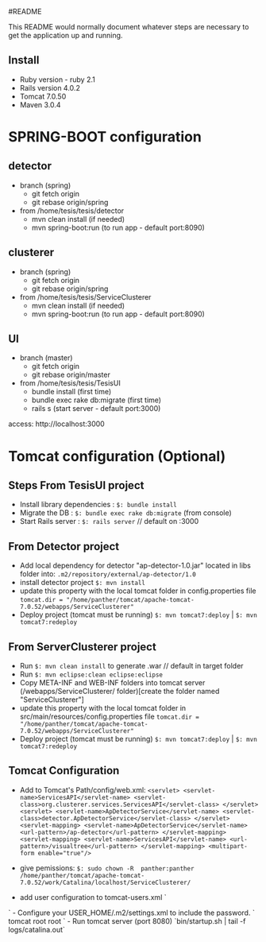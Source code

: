 #README

This README would normally document whatever steps are necessary to get the
application up and running.

Install
-------

* Ruby version - ruby 2.1
* Rails version 4.0.2
* Tomcat 7.0.50
* Maven 3.0.4

SPRING-BOOT configuration
=========================
detector 
--------
- branch (spring)
	- git fetch origin
	- git rebase origin/spring
- from /home/tesis/tesis/detector 
	- mvn clean install (if needed)
	- mvn spring-boot:run (to run app - default port:8090)


clusterer
---------
- branch (spring)
	- git fetch origin
	- git rebase origin/spring
- from /home/tesis/tesis/ServiceClusterer
	- mvn clean install (if needed)
	- mvn spring-boot:run (to run app - default port:8090)
	
UI
--
- branch (master)
	- git fetch origin
	- git rebase origin/master
- from /home/tesis/tesis/TesisUI
	- bundle install (first time)
	- bundle exec rake db:migrate (first time)
	 - rails s (start server  - default port:3000)

access: http://localhost:3000


Tomcat configuration (Optional)
===============================

Steps
From TesisUI project
----------------------------
- Install library dependencies
  : `$: bundle install`
- Migrate the DB
  : `$: bundle exec rake db:migrate` (from console) 
- Start Rails server
  : `$: rails server` // default on :3000

From Detector project
----------------------------
- Add local dependency for detector "ap-detector-1.0.jar" located in libs folder into:
  `.m2/repository/external/ap-detector/1.0`
- install detector project
  `$: mvn install`
- update this property with the local tomcat folder in config.properties file 
  `tomcat.dir = "/home/panther/tomcat/apache-tomcat-7.0.52/webapps/ServiceClusterer"` 
- Deploy project (tomcat must be running)
  `$: mvn tomcat7:deploy` | `$: mvn tomcat7:redeploy`

From ServerClusterer project
----------------------------
- Run `$: mvn clean install` to generate .war // default in target folder
- Run `$: mvn eclipse:clean eclipse:eclipse` 
- Copy META-INF and WEB-INF folders into tomcat server (/webapps/ServiceClusterer/ folder)[create the folder named "ServiceClusterer"]
- update this property with the local tomcat folder in src/main/resources/config.properties file 
  `tomcat.dir = "/home/panther/tomcat/apache-tomcat-7.0.52/webapps/ServiceClusterer"` 
- Deploy project (tomcat must be running)
  `$: mvn tomcat7:deploy` | `$: mvn tomcat7:redeploy`

Tomcat Configuration
----------------------------
- Add to Tomcat's Path/config/web.xml:
 `<servlet>
    <servlet-name>ServicesAPI</servlet-name>
    <servlet-class>org.clusterer.services.ServicesAPI</servlet-class>
  </servlet>
  <servlet>
    <servlet-name>ApDetectorService</servlet-name>
    <servlet-class>detector.ApDetectorService</servlet-class>
  </servlet>
  <servlet-mapping>
    <servlet-name>ApDetectorService</servlet-name>
    <url-pattern>/ap-detector</url-pattern>
  </servlet-mapping>
  <servlet-mapping>
    <servlet-name>ServicesAPI</servlet-name>
    <url-pattern>/visualtree</url-pattern>
  </servlet-mapping>
  <multipart-form enable="true"/>`

- give pemissions: 
  `$: sudo chown -R  panther:panther /home/panther/tomcat/apache-tomcat-7.0.52/work/Catalina/localhost/ServiceClusterer/`
- add user configuration to tomcat-users.xml
`<tomcat-users>
<role rolename="manager-gui"/>
  <role rolename="manager-script"/>
  <role rolename="manager-jmx"/>
  <role rolename="manager-status"/>
  <role rolename="admin-gui"/>
  <role rolename="admin-script"/>
  <user username="root" password="root" roles="manager-gui,manager-script,manager-jmx,manager-status,admin-gui,admin-script"/>
</tomcat-users>`
- Configure your USER_HOME/.m2/settings.xml to include the password.
`<settings xmlns="http://maven.apache.org/SETTINGS/1.0.0"
 xmlns:xsi="http://www.w3.org/2001/XMLSchema-instance"
 xsi:schemaLocation="http://maven.apache.org/SETTINGS/1.0.0
 http://maven.apache.org/xsd/settings-1.0.0.xsd">
 <localRepository/>
 <interactiveMode/>
 <usePluginRegistry/>
 <offline/>
 <pluginGroups/>
 <servers>
   <server>
     <id>tomcat</id>
     <username>root</username>
     <password>root</password>
   </server>
 </servers>
 <mirrors/>
 <proxies/>
 <profiles/>
 <activeProfiles/>
</settings>`
- Run tomcat server (port 8080)
  `bin/startup.sh | tail -f logs/catalina.out`







